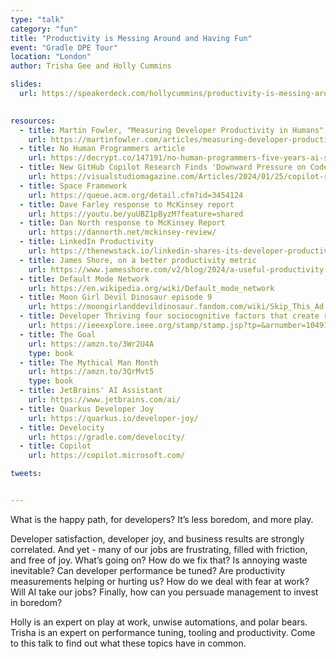 ```yaml
---
type: "talk"
category: "fun"
title: "Productivity is Messing Around and Having Fun"
event: "Gradle DPE Tour"
location: "London"
author: Trisha Gee and Holly Cummins

slides:
  url: https://speakerdeck.com/hollycummins/productivity-is-messing-around-and-having-fun

  
resources:
  - title: Martin Fowler, "Measuring Developer Productivity in Humans"
    url: https://martinfowler.com/articles/measuring-developer-productivity-humans.html
  - title: No Human Programmers article
    url: https://decrypt.co/147191/no-human-programmers-five-years-ai-stability-ceo
  - title: New GitHub Copilot Research Finds 'Downward Pressure on Code Quality' 
    url: https://visualstudiomagazine.com/Articles/2024/01/25/copilot-research.aspx
  - title: Space Framework
    url: https://queue.acm.org/detail.cfm?id=3454124
  - title: Dave Farley response to McKinsey report
    url: https://youtu.be/yuUBZ1pByzM?feature=shared
  - title: Dan North response to McKinsey Report
    url: https://dannorth.net/mckinsey-review/
  - title: LinkedIn Productivity
    url: https://thenewstack.io/linkedin-shares-its-developer-productivity-framework/
  - title: James Shore, on a better productivity metric
    url: https://www.jamesshore.com/v2/blog/2024/a-useful-productivity-measure 
  - title: Default Mode Network
    url: https://en.wikipedia.org/wiki/Default_mode_network
  - title: Moon Girl Devil Dinosaur episode 9
    url: https://moongirlanddevildinosaur.fandom.com/wiki/Skip_This_Ad...olescence
  - title: Developer Thriving four sociocognitive factors that create resilient productivity on software teams
    url: https://ieeexplore.ieee.org/stamp/stamp.jsp?tp=&arnumber=10491133
  - title: The Goal
    url: https://amzn.to/3Wr2U4A
    type: book 
  - title: The Mythical Man Month
    url: https://amzn.to/3QrMvt5
    type: book 
  - title: JetBrains' AI Assistant
    url: https://www.jetbrains.com/ai/
  - title: Quarkus Developer Joy
    url: https://quarkus.io/developer-joy/
  - title: Develocity
    url: https://gradle.com/develocity/
  - title: Copilot
    url: https://copilot.microsoft.com/

tweets:


---
```

What is the happy path, for developers? It’s less boredom, and more play. 

Developer satisfaction, developer joy, and business results are strongly correlated. And yet - many of our jobs are frustrating, filled with friction, and free of joy. What’s going on? How do we fix that? Is annoying waste inevitable? Can developer performance be tuned? Are productivity measurements helping or hurting us? How do we deal with fear at work? Will AI take our jobs? Finally, how can you persuade management to invest in boredom? 

Holly is an expert on play at work, unwise automations, and polar bears. Trisha is an expert on performance tuning, tooling and productivity. Come to this talk to find out what these topics have in common.
